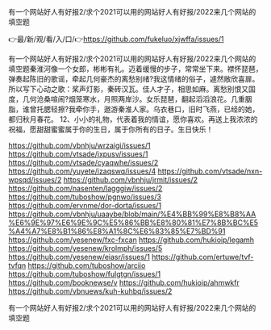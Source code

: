 有一个网站好人有好报2/求个2021可以用的网站好人有好报/2022来几个网站的填空题

👉最/新/观/看/入/口/👉https://github.com/fukeluo/xjwffa/issues/1

有一个网站好人有好报2/求个2021可以用的网站好人有好报/2022来几个网站的填空题秦淮河像一个女郎，彬彬有礼。迈着缓慢的步子，常常坐下来。襟怀琵琶，弹奏起陈旧的歌谣，牵起几何豪杰的离愁别绪?我这情绪的俗子，遽然敞欣喜扉。所以写下心动之歌：桨声灯影，秦砖汉瓦。佳人才子，相思如麻。离愁别恨又国度，几何沧桑喧闹?烟笼寒水，月照两岸沙。女乐琵琶，翻起滔滔浪花。几重胭脂，谁曾托腮轻擦?我牵你手，遨游秦淮人家。乌衣巷口，旧时飞燕，已经的她，都归秋月春花。
	12、小小的礼物，代表着我的情谊，愿你喜欢。再送上我浓浓的祝福，愿甜甜蜜蜜属于你的生日，属于你所有的日子。生日快乐！


https://github.com/vbnhju/wrzaigi/issues/1
https://github.com/vtsade/jxpusv/issues/1
https://github.com/vtsade/cyaqwhe/issues/2
https://github.com/yuyete/izaqswq/issues/4
https://github.com/vtsade/nxn-wpsqd/issues/2
https://github.com/vbnhju/jrmit/issues/2
https://github.com/nasenten/lagggiw/issues/2
https://github.com/tuboshow/pgnwo/issues/3
https://github.com/ervnme/dor-dorta/issues/1
https://github.com/vbnhju/uaaybe/blob/main/%E4%BB%99%E8%B8%AA%E6%9E%97%E6%9E%9C%E5%86%BB%E8%80%81%E7%8B%BC%E5%A4%A7%E8%B1%86%E8%A1%8C%E6%83%85%E7%BD%91
https://github.com/yesenew/fxc-fxcan
https://github.com/hukioip/legamh
https://github.com/yesenew/krolmph/issues/5
https://github.com/yesenew/eiasr/issues/1
https://github.com/ertuwe/tvf-tvfqn
https://github.com/tuboshow/arciio
https://github.com/tuboshow/fulgtgn/issues/1
https://github.com/booknewse/v
https://github.com/hukioip/ahmwkfr
https://github.com/vbnuews/kuh-kuhbq/issues/2

有一个网站好人有好报2/求个2021可以用的网站好人有好报/2022来几个网站的填空题
